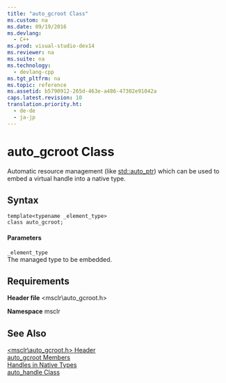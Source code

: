 ```yaml
---
title: "auto_gcroot Class"
ms.custom: na
ms.date: 09/19/2016
ms.devlang: 
  - C++
ms.prod: visual-studio-dev14
ms.reviewer: na
ms.suite: na
ms.technology: 
  - devlang-cpp
ms.tgt_pltfrm: na
ms.topic: reference
ms.assetid: b5790912-265d-463e-a486-47302e91042a
caps.latest.revision: 10
translation.priority.ht: 
  - de-de
  - ja-jp
---
```

# auto_gcroot Class
Automatic resource management (like [std::auto_ptr](../vs140/auto_ptr-Class.md)) which can be used to embed a virtual handle into a native type.  
  
## Syntax  
  
```  
template<typename _element_type>  
class auto_gcroot;  
```  
  
#### Parameters  
 `_element_type`  
 The managed type to be embedded.  
  
## Requirements  
 **Header file** <msclr\auto_gcroot.h>  
  
 **Namespace** msclr  
  
## See Also  
 [<msclr\auto_gcroot.h> Header](../vs140/auto_gcroot.md)   
 [auto_gcroot Members](../vs140/auto_gcroot-Members.md)   
 [Handles in Native Types](../vs140/How-to--Declare-Handles-in-Native-Types.md)   
 [auto_handle Class](../vs140/auto_handle-Class.md)